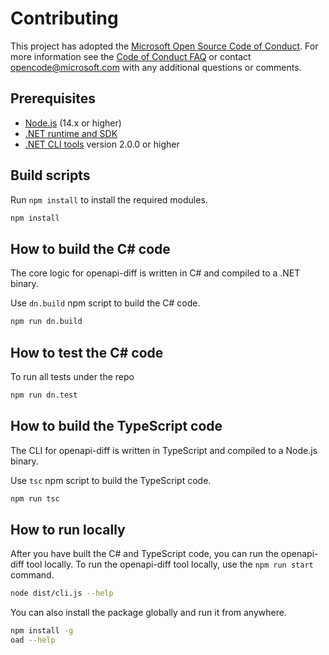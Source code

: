 # Contributing

This project has adopted the [Microsoft Open Source Code of Conduct](https://opensource.microsoft.com/codeofconduct/). For more information see the [Code of Conduct FAQ](https://opensource.microsoft.com/codeofconduct/faq/) or contact [opencode@microsoft.com](mailto:opencode@microsoft.com) with any additional questions or comments.

## Prerequisites

- [Node.js](https://nodejs.org/) (14.x or higher)
- [.NET runtime and SDK](https://aka.ms/dotnet-download)
- [.NET CLI tools](https://github.com/dotnet/cli/releases) version 2.0.0 or higher

## Build scripts

Run `npm install` to install the required modules.

```sh
npm install
```

## How to build the C# code

The core logic for openapi-diff is written in C# and compiled to a .NET binary.

Use `dn.build` npm script to build the C# code.

```sh
npm run dn.build
```

## How to test the C# code

To run all tests under the repo

```sh
npm run dn.test
```

## How to build the TypeScript code

The CLI for openapi-diff is written in TypeScript and compiled to a Node.js binary.

Use `tsc` npm script to build the TypeScript code.

```sh
npm run tsc
```

## How to run locally

After you have built the C# and TypeScript code, you can run the openapi-diff tool locally.
To run the openapi-diff tool locally, use the `npm run start` command.

```sh
node dist/cli.js --help
```

You can also install the package globally and run it from anywhere.

```sh
npm install -g
oad --help
```
